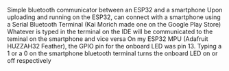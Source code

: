 Simple bluetooth communicator between an ESP32 and a smartphone
Upon uploading and running on the ESP32, can connect with a smartphone using a Serial Bluetooth Terminal (Kai Morich made one on the Google Play Store)
Whatever is typed in the terminal on the IDE will be communicated to the teminal on the smartphone and vice versa
On my ESP32 MPU (Adafruit HUZZAH32 Feather), the GPIO pin for the onboard LED was pin 13. Typing a 1 or a 0 on the smartphone bluetooth terminal turns the onboard LED on or off respectively
